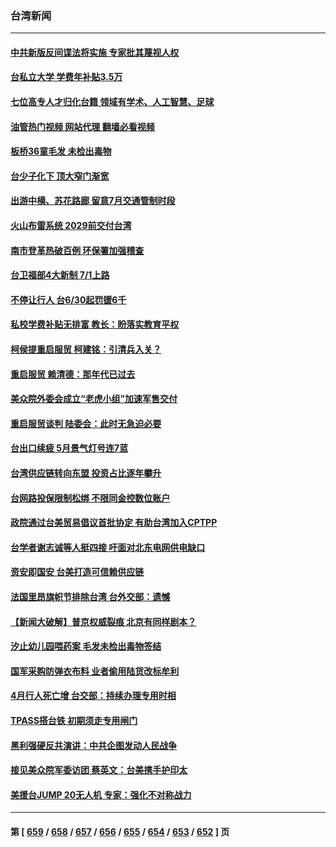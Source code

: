 ### 台湾新闻
---
#### [中共新版反间谍法将实施 专家批其蔑视人权](../../pages/ncid1349361/n14025578.md?06302045) 
#### [台私立大学 学费年补贴3.5万](../../pages/ncid1349361/n14024974.md?06302045) 
#### [七位高专人才归化台籍 领域有学术、人工智慧、足球](../../pages/ncid1349361/n14024989.md?06302045) 
#### [油管热门视频 网站代理 翻墙必看视频](http://138.2.39.72:81/youtube.html?epic-marker?06302045)
#### [板桥36童毛发 未检出毒物](../../pages/ncid1349361/n14024976.md?06302045) 
#### [台少子化下 顶大窄门渐宽](../../pages/ncid1349361/n14024972.md?06302045) 
#### [出游中横、苏花路廊 留意7月交通管制时段](../../pages/ncid1349361/n14024975.md?06302045) 
#### [火山布雷系统 2029前交付台湾](../../pages/ncid1349361/n14024962.md?06302045) 
#### [南市登革热破百例 环保署加强稽查](../../pages/ncid1349361/n14024986.md?06302045) 
#### [台卫福部4大新制 7/1上路](../../pages/ncid1349361/n14024985.md?06302045) 
#### [不停让行人 台6/30起罚锾6千](../../pages/ncid1349361/n14024983.md?06302045) 
#### [私校学费补贴无排富 教长：盼落实教育平权](../../pages/ncid1349361/n14024980.md?06302045) 
#### [柯侯提重启服贸 柯建铭：引清兵入关？](../../pages/ncid1349361/n14024965.md?06302045) 
#### [重启服贸 赖清德：那年代已过去](../../pages/ncid1349361/n14024961.md?06302045) 
#### [美众院外委会成立“老虎小组”加速军售交付](../../pages/ncid1349361/n14024964.md?06302045) 
#### [重启服贸谈判 陆委会：此时无急迫必要](../../pages/ncid1349361/n14024960.md?06302045) 
#### [台出口续疲 5月景气灯号连7蓝](../../pages/ncid1349361/n14024944.md?06302045) 
#### [台湾供应链转向东盟 投资占比逐年攀升](../../pages/ncid1349361/n14024943.md?06302045) 
#### [台网路投保限制松绑 不限同金控数位账户](../../pages/ncid1349361/n14024942.md?06302045) 
#### [政院通过台美贸易倡议首批协定 有助台湾加入CPTPP](../../pages/ncid1349361/n14024948.md?06302045) 
#### [台学者谢志诚等人挺四接 吁面对北东电网供电缺口](../../pages/ncid1349361/n14024949.md?06302045) 
#### [资安即国安 台美打造可信赖供应链](../../pages/ncid1349361/n14024896.md?06302045) 
#### [法国里昂旗帜节排除台湾 台外交部：遗憾](../../pages/ncid1349361/n14024898.md?06302045) 
#### [【新闻大破解】普京权威裂痕 北京有同样剧本？](../../pages/ncid1349361/n14024365.md?06302045) 
#### [汐止幼儿园喂药案 毛发未检出毒物签结](../../pages/ncid1349361/n14024287.md?06302045) 
#### [国军采购防弹衣布料 业者偷用陆货改标牟利](../../pages/ncid1349361/n14024286.md?06302045) 
#### [4月行人死亡增 台交部：持续办理专用时相](../../pages/ncid1349361/n14024301.md?06302045) 
#### [TPASS搭台铁 初期须走专用闸门](../../pages/ncid1349361/n14024291.md?06302045) 
#### [黑利强硬反共演讲：中共企图发动人民战争](../../pages/ncid1349361/n14024162.md?06302045) 
#### [接见美众院军委访团 蔡英文：台美携手护印太](../../pages/ncid1349361/n14024194.md?06302045) 
#### [美援台JUMP 20无人机 专家：强化不对称战力](../../pages/ncid1349361/n14023452.md?06302045) 

---
#### 第 [ [659](./659.md?06302045) / [658](./658.md?06302045) / [657](./657.md?06302045) / [656](./656.md?06302045) / [655](./655.md?06302045) / [654](./654.md?06302045) / [653](./653.md?06302045) / [652](./652.md?06302045) ] 页
